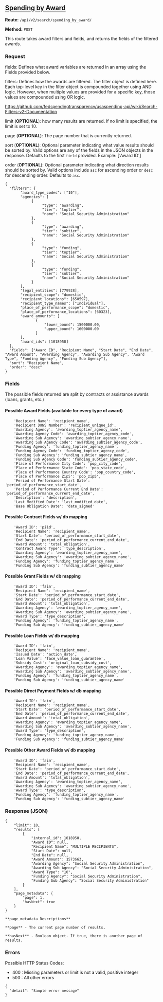 ## [Spending by Award](#spending-by-award)
**Route:** `/api/v2/search/spending_by_award/`

**Method:** `POST`

This route takes award filters and fields, and returns the fields of the filtered awards.

### Request
fields: Defines what award variables are returned in an array using the Fields provided below.

filters: Defines how the awards are filtered.  The filter object is defined here.  Each top-level key in the filter object is compounded together using AND logic. However, when multiple values are provided for a specific key, those values are compounded using OR logic.

https://github.com/fedspendingtransparency/usaspending-api/wiki/Search-Filters-v2-Documentation

limit (**OPTIONAL**): how many results are returned. If no limit is specified, the limit is set to 10.

page (**OPTIONAL**):  The page number that is currently returned.

sort (**OPTIONAL**): Optional parameter indicating what value results should be sorted by. Valid options are any of the fields in the JSON objects in the response. Defaults to the first `field` provided. Example: ['Award ID']

order (**OPTIONAL**): Optional parameter indicating what direction results should be sorted by. Valid options include `asc` for ascending order or `desc` for descending order. Defaults to `asc`.

```
{
  "filters": {
       "award_type_codes": ["10"],
       "agencies": [
            {
                 "type": "awarding",
                 "tier": "toptier",
                 "name": "Social Security Administration"
            },
            {
                 "type": "awarding",
                 "tier": "subtier",
                 "name": "Social Security Administration"
            },
            {
                 "type": "funding",
                 "tier": "toptier",
                 "name": "Social Security Administration"
            },
            {
                 "type": "funding",
                 "tier": "subtier",
                 "name": "Social Security Administration"
            }
       ],
       "legal_entities": [779928],
       "recipient_scope": "domestic",
       "recipient_locations": [650597],
       "recipient_type_names": ["Individual"],
       "place_of_performance_scope": "domestic",
       "place_of_performance_locations": [60323],
       "award_amounts": [
              {
                  "lower_bound": 1500000.00,
                  "upper_bound": 1600000.00
              }
       ],
       "award_ids": [1018950]
  },
  "fields": ["Award ID", "Recipient Name", "Start Date", "End Date", "Award Amount", "Awarding Agency", "Awarding Sub Agency", "Award Type", "Funding Agency", "Funding Sub Agency"],
  "sort": "Recipient Name",
  "order": "desc"
}
```
### Fields
The possible fields returned are split by contracts or assistance awards (loans, grants, etc.)

#### Possible Award Fields (available for every type of award)
```
    'Recipient Name': 'recipient_name',
    'Recipient DUNS Number': 'recipient_unique_id',
    'Awarding Agency': 'awarding_toptier_agency_name',
    'Awarding Agency Code': 'awarding_toptier_agency_code',
    'Awarding Sub Agency': 'awarding_subtier_agency_name',
    'Awarding Sub Agency Code': 'awarding_subtier_agency_code',
    'Funding Agency': 'funding_toptier_agency_name',
    'Funding Agency Code': 'funding_toptier_agency_code',
    'Funding Sub Agency': 'funding_subtier_agency_name',
    'Funding Sub Agency Code': 'funding_subtier_agency_code',
    'Place of Performance City Code': 'pop_city_code',
    'Place of Performance State Code': 'pop_state_code',
    'Place of Performance Country Code': 'pop_country_code',
    'Place of Performance Zip5': 'pop_zip5',
    'Period of Performance Start Date': 'period_of_performance_start_date',
    'Period of Performance Current End Date': 'period_of_performance_current_end_date',
    'Description': 'description',
    'Last Modified Date': 'last_modified_date',
    'Base Obligation Date': 'date_signed'
```

#### Possible Contract Fields w/ db mapping
```
    'Award ID': 'piid',
    'Recipient Name': 'recipient_name',
    'Start Date': 'period_of_performance_start_date',
    'End Date': 'period_of_performance_current_end_date',
    'Award Amount': 'total_obligation',
    'Contract Award Type': 'type_description',
    'Awarding Agency': 'awarding_toptier_agency_name',
    'Awarding Sub Agency': 'awarding_subtier_agency_name',
    'Funding Agency': 'funding_toptier_agency_name',
    'Funding Sub Agency': 'funding_subtier_agency_name'
 ```

#### Possible Grant Fields w/ db mapping
```
    'Award ID': 'fain',
    'Recipient Name': 'recipient_name',
    'Start Date': 'period_of_performance_start_date',
    'End Date': 'period_of_performance_current_end_date',
    'Award Amount': 'total_obligation',
    'Awarding Agency': 'awarding_toptier_agency_name',
    'Awarding Sub Agency': 'awarding_subtier_agency_name',
    'Award Type': 'type_description',
    'Funding Agency': 'funding_toptier_agency_name',
    'Funding Sub Agency': 'funding_subtier_agency_name'
```

#### Possible Loan Fields w/ db mapping
```
    'Award ID': 'fain',
    'Recipient Name': 'recipient_name',
    'Issued Date': 'action_date',
    'Loan Value': 'face_value_loan_guarantee',
    'Subsidy Cost': 'original_loan_subsidy_cost',
    'Awarding Agency': 'awarding_toptier_agency_name',
    'Awarding Sub Agency': 'awarding_subtier_agency_name',
    'Funding Agency': 'funding_toptier_agency_name',
    'Funding Sub Agency': 'funding_subtier_agency_name'
```

#### Possible Direct Payment Fields w/ db mapping
```
    'Award ID': 'fain',
    'Recipient Name': 'recipient_name',
    'Start Date': 'period_of_performance_start_date',
    'End Date': 'period_of_performance_current_end_date',
    'Award Amount': 'total_obligation',
    'Awarding Agency': 'awarding_toptier_agency_name',
    'Awarding Sub Agency': 'awarding_subtier_agency_name',
    'Award Type': 'type_description',
    'Funding Agency': 'funding_toptier_agency_name',
    'Funding Sub Agency': 'funding_subtier_agency_name'
```

#### Possible Other Award Fields w/ db mapping
```
    'Award ID': 'fain',
    'Recipient Name': 'recipient_name',
    'Start Date': 'period_of_performance_start_date',
    'End Date': 'period_of_performance_current_end_date',
    'Award Amount': 'total_obligation',
    'Awarding Agency': 'awarding_toptier_agency_name',
    'Awarding Sub Agency': 'awarding_subtier_agency_name',
    'Award Type': 'type_description',
    'Funding Agency': 'funding_toptier_agency_name',
    'Funding Sub Agency': 'funding_subtier_agency_name'
```

### Response (JSON)

```
{
    "limit": 10,
    "results": [
        {
            "internal_id": 1018950,
            "Award ID": null,
            "Recipient Name": "MULTIPLE RECIPIENTS",
            "Start Date": null,
            "End Date": null,
            "Award Amount": 1573663,
            "Awarding Agency": "Social Security Administration",
            "Awarding Sub Agency": "Social Security Administration",
            "Award Type": "10",
            "Funding Agency": "Social Security Administration",
            "Funding Sub Agency": "Social Security Administration"
        }
    ],
    "page_metadata": {
        "page": 1,
        "hasNext": true
    }
}

**page_metadata Descriptions**

**page** - The current page number of results.

**hasNext** - Boolean object. If true, there is another page of results.

```

### Errors
Possible HTTP Status Codes:
* 400 : Missing parameters or limit is not a valid, positive integer
* 500 : All other errors

```
{
  "detail": "Sample error message"
}
```
